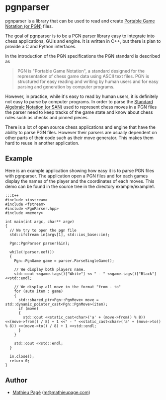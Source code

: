 pgnparser
=========

pgnparser is a library that can be used to read and create [Portable Game 
Notation (or PGN)][pgn] files.

[pgn]: http://www.saremba.de/chessgml/standards/pgn/pgn-complete.htm

The goal of pgnparser is to be a PGN parser library easy to integrate into
chess applications, GUIs and engine. It is written in C++, but there is plan
to provide a C and Python interfaces.

In the introduction of the PGN specifications the PGN standard is described as 

> PGN is "Portable Game Notation", a standard designed for the representation 
> of chess game data using ASCII text files. PGN is structured for easy reading
> and writing by human users and for easy parsing and generation by computer 
> programs.

However, in practice, while it's easy to read by human users, it is definitely 
not easy to parse by computer programs. In order to parse the [Standard 
Algebraic Notation (or SAN)][san] used to represent chess moves in a PGN files 
the parser need to keep tracks of the game state and know about chess rules 
such as checks and pinned pieces.

[san]: http://chessprogramming.wikispaces.com/Algebraic+Chess+Notation#Standard%20Algebraic%20Notation%20(SAN)

There is a lot of open source chess applications and engine that have the
ability to parse PGN files. However their parsers are usually dependent on
other parts of their code such as their move generator. This makes them hard
to reuse in another application.

Example
-------

Here is an example application showing how easy it is to parse PGN files with
pgnparser. The application open a PGN files and for each games display the 
names of the player and the coordinates of each moves. This demo can be found
in the source tree in the directory example/example1.

    :::C++
    #include <iostream>
    #include <fstream>
    #include <PgnParser.hpp>
    #include <memory>

    int main(int argc, char** argv)
    {
      // We try to open the pgn file
      std::ifstream in(argv[1], std::ios_base::in);

      Pgn::PgnParser parser(&in);

      while(!parser.eof())
      {
        Pgn::PgnGame game = parser.ParseSingleGame();

        // We display both players name.
        std::cout <<game.tags()["White"] << " - " <<game.tags()["Black"] <<std::endl;

        // We display all move in the format "from - to"
        for (auto item : game)
        {
          std::shared_ptr<Pgn::PgnMove> move = std::dynamic_pointer_cast<Pgn::PgnMove>(item);
          if (move)
          {
            std::cout <<static_cast<char>('a' + (move->from() % 8)) <<(move->from() / 8) + 1 <<" - " <<static_cast<char>('a' + (move->to() % 8)) <<(move->to() / 8) + 1 <<std::endl;
          }
        }

        std::cout <<std::endl;
      }

      in.close();
      return 0;
    }

Author
------

* [Mathieu Pagé][] (<m@mathieupage.com>)

[Mathieu Pagé]: http://www.mathieupage.com
